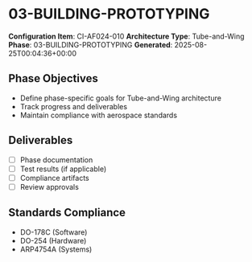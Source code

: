 # 03-BUILDING-PROTOTYPING

**Configuration Item**: CI-AF024-010
**Architecture Type**: Tube-and-Wing
**Phase**: 03-BUILDING-PROTOTYPING
**Generated**: 2025-08-25T00:04:36+00:00

## Phase Objectives
- Define phase-specific goals for Tube-and-Wing architecture
- Track progress and deliverables
- Maintain compliance with aerospace standards

## Deliverables
- [ ] Phase documentation
- [ ] Test results (if applicable)
- [ ] Compliance artifacts
- [ ] Review approvals

## Standards Compliance
- DO-178C (Software)
- DO-254 (Hardware)
- ARP4754A (Systems)
